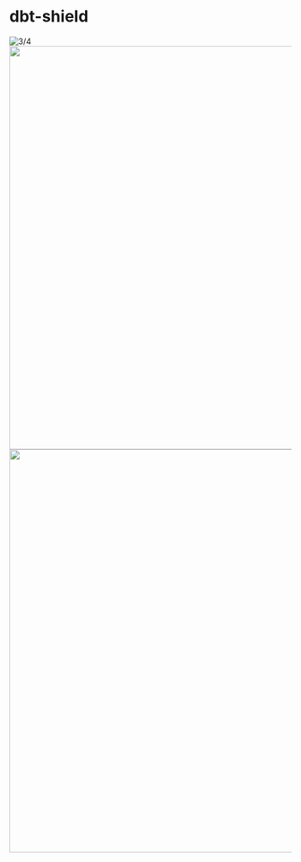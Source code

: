 # dbt-shield

![3/4](https://github.com/hiiragii/dbt-shield/blob/master/PCB01.png)
<img src="https://github.com/hiiragii/dbt-shield/blob/master/PCB02.png " width="720">
<img src="https://github.com/hiiragii/dbt-shield/blob/master/PCB03.png " width="720">
